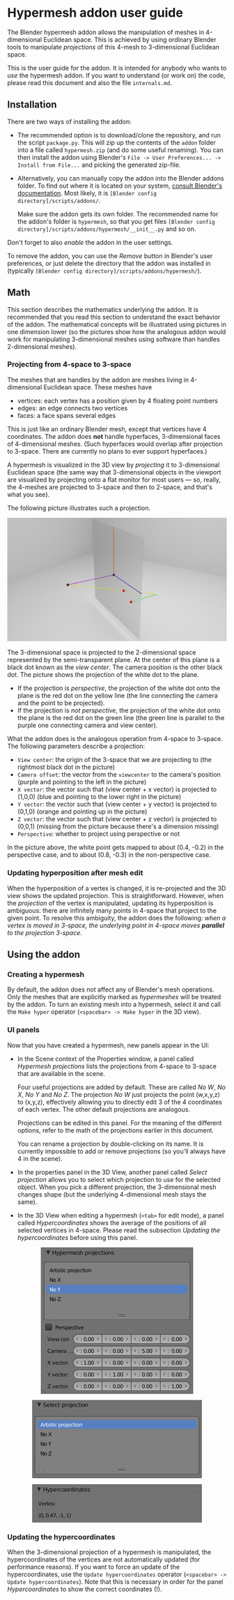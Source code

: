 # Hypermesh addon user guide

The Blender hypermesh addon allows the manipulation of meshes in 4-dimensional Euclidean space.
This is achieved by using ordinary Blender tools to manipulate _projections_ of this 4-mesh
to 3-dimensional Euclidean space.

This is the user guide for the addon.
It is intended for anybody who wants to _use_ the hypermesh addon.
If you want to understand (or work on) the code, please read this document and also the
file `internals.md`.

## Installation

There are two ways of installing the addon:

 - The recommended option is to download/clone the repository, and run the script `package.py`.
   This will zip up the contents of the `addon` folder into a file called `hypermesh.zip`
   (and do some useful renaming).
   You can then install the addon using Blender's `File -> User Preferences... -> Install from File...`
   and picking the generated zip-file.

 - Alternatively, you can manually copy the addon into the Blender addons folder.
   To find out where it is located on your system, [consult Blender's documentation](https://www.blender.org/manual/getting_started/installing/configuration/directories.html).
   Most likely, it is `[Blender config directory]/scripts/addons/`.

   Make sure the addon gets its own folder.
   The recommended name for the addon's folder is `hypermesh`,
   so that you get files `[Blender config directory]/scripts/addons/hypermesh/__init__.py`
   and so on.

Don't forget to also _enable_ the addon in the user settings.

To remove the addon, you can use the _Remove_ button in Blender's user preferences,
or just delete the directory that the addon was installed in (typically `[Blender config directory]/scripts/addons/hypermesh/`).


## Math

This section describes the mathematics underlying the addon.
It is recommended that you read this section to understand the exact behavior of the addon.
The mathematical concepts will be illustrated using pictures in one dimension lower
(so the pictures show how the analogous addon would work for manipulating 3-dimensional meshes
using software than handles 2-dimensional meshes).

### Projecting from 4-space to 3-space

The meshes that are handles by the addon are meshes living in 4-dimensional Euclidean space.
These meshes have

 - vertices: each vertex has a position given by 4 floating point numbers
 - edges: an edge connects two vertices
 - faces: a face spans several edges

This is just like an ordinary Blender mesh, except that vertices have 4 coordinates.
The addon does **not** handle hyperfaces, 3-dimensional faces of 4-dimensional meshes.
(Such hyperfaces would overlap after projection to 3-space. There are
currently no plans to ever support hyperfaces.)

A hypermesh is visualized in the 3D view by _projecting_ it to 3-dimensional Euclidean
space (the same way that 3-dimensional objects in the viewport are visualized by projecting
onto a flat monitor for most users — so, really, the 4-meshes are projected to 3-space
and then to 2-space, and that's what you see).

The following picture illustrates such a projection.

![Projecting a point from 3-space to 2-space.](projection.png?raw=true)

The 3-dimensional space is projected to the 2-dimensional space represented by the semi-transparent plane.
At the center of this plane is a black dot known as the _view center_.
The camera position is the other black dot.
The picture shows the projection of the white dot to the plane.

 - If the projection is _perspective_, the projection of the white dot onto the plane is
   the red dot on the yellow line (the line connecting the camera and the point to be projected).
 - If the projection is _not perspective_, the projection of the white dot onto the plane is
   the red dot on the green line (the green line is parallel to the purple one connecting camera and
   view center).

What the addon does is the analogous operation from 4-space to 3-space.
The following parameters describe a projection:

 - `View center`: the origin of the 3-space that we are projecting to
   (the rightmost black dot in the picture)
 - `Camera offset`: the vector from the `viewcenter` to the camera's position
   (purple and pointing to the left in the picture)
 - `X vector`: the vector such that (view center + x vector) is projected to (1,0,0)
   (blue and pointing to the lower right in the picture)
 - `Y vector`: the vector such that (view center + y vector) is projected to (0,1,0)
   (orange and pointing up in the picture)
 - `Z vector`: the vector such that (view center + z vector) is projected to (0,0,1)
   (missing from the picture because there's a dimension missing)
 - `Perspective`: whether to project using perspective or not

In the picture above, the white point gets mapped to about (0.4, -0.2) in the perspective case,
and to about (0.8, -0.3) in the non-perspective case.


### Updating hyperposition after mesh edit

When the hyperposition of a vertex is changed, it is re-projected and the 3D view shows
the updated projection.
This is straightforward.
However, when the _projection_ of the vertex is manipulated, updating its hyperposition
is ambiguous: there are infinitely many points in 4-space that project to the given point.
To resolve this ambiguity, the addon does the following: _when a vertex is moved in 3-space,
the underlying point in 4-space moves **parallel** to the projection 3-space_.


## Using the addon

### Creating a hypermesh

By default, the addon does not affect any of Blender's mesh operations.
Only the meshes that are explicitly marked as _hypermeshes_ will be treated by the addon.
To turn an existing mesh into a hypermesh, select it and call the `Make hyper` operator
(`<spacebar> -> Make hyper` in the 3D view).


### UI panels

Now that you have created a hypermesh, new panels appear in the UI:

 - In the Scene context of the Properties window, a panel called _Hypermesh projections_
   lists the projections from 4-space to 3-space that are available in the scene.

   Four useful projections are added by default. These are called _No W_, _No X_, _No Y_ and _No Z_.
   The projection _No W_ just projects the point (w,x,y,z) to (x,y,z), effectively allowing you
   to directly edit 3 of the 4 coordinates of each vertex. The other default projections
   are analogous.

   Projections can be edited in this panel. For the meaning of the different options, refer
   to the math of the projections earlier in this document.

   You can rename a projection by double-clicking on its name. It is currently impossible
   to add or remove projections (so you'll always have 4 in the scene).

 - In the properties panel in the 3D View, another panel called _Select projection_
   allows you to select which projection to use for the selected object.
   When you pick a different projection, the 3-dimensional mesh changes shape (but the underlying
   4-dimensional mesh stays the same).

 - In the 3D View when editing a hypermesh (`<tab>` for edit mode), a panel called
   _Hypercoordinates_ shows the average of the positions of all selected vertices
   in 4-space.
   Please read the subsection _Updating the hypercoordinates_ before using this panel.

<p align="center">
    <img align="center" src="hypermesh_projections.png" alt="The Hypermesh projections panel, showing the default No Y projection." />
</p>

<p align="center">
    <img align="center" src="select_projection.png" alt="The Select projection panel." />
</p>

<p align="center">
    <img align="center" src="hypercoordinates.png" alt="The Hypercoordinates panel." />
</p>


### Updating the hypercoordinates

When the 3-dimensional projection of a hypermesh is manipulated,
the hypercoordinates of the vertices are not automatically updated (for performance reasons).
If you want to force an update of the hypercoordinates, use the `Update hypercoordinates` operator
(`<spacebar> -> Update hypercoordinates`).
Note that this is necessary in order for the panel _Hypercoordinates_ to show the correct coordinates (!).

